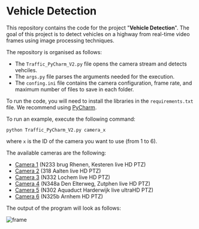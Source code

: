 # Vehicle Detection

This repository contains the code for the project "**Vehicle Detection**". The goal of this project is to detect vehicles on a highway from real-time video frames using image processing techniques.

The repository is organised as follows:
- The `Traffic_PyCharm_V2.py` file opens the camera stream and detects vehciles.
- The `args.py` file parses the arguments needed for the execution.
- The `confing.ini` file contains the camera configuration, frame rate, and maximum number of files to save in each folder.

To run the code, you will need to install the libraries in the `requirements.txt` file. We recommend using [PyCharm](https://www.jetbrains.com/pycharm/promo/?source=google&medium=cpc&campaign=14123077402&term=pycharm&gclid=Cj0KCQjw6_CYBhDjARIsABnuSzqkMV4IXzjuVu-enSX0e70lwTUQBmgEFAoSE3uktD045-LG9A0s0acaAqEDEALw_wcB).

To run an example, execute the following command:

`python Traffic_PyCharm_V2.py camera_x`

where `x` is the ID of the camera you want to use (from 1 to 6).

The available cameras are the following:

- [Camera 1](https://www.youtube.com/watch?v=69Q7I4YQVj0) (N233 brug Rhenen, Kesteren live HD PTZ)
- [Camera 2](https://www.youtube.com/watch?v=Su5bUPT5_04) (318 Aalten live HD PTZ)
- [Camera 3](https://www.youtube.com/watch?v=j3yBBXNct9M) (N332 Lochem live HD PTZ)
- [Camera 4](https://www.youtube.com/watch?v=keIFkcf6B5k) (N348a Den Elterweg, Zutphen live HD PTZ)
- [Camera 5](https://www.youtube.com/watch?v=Sex3fwYwQ0w) (N302 Aquaduct Harderwijk live ultraHD PTZ)
- [Camera 6](https://www.youtube.com/watch?v=Sk0aQxTygxo) (N325b Arnhem HD PTZ)

The output of the program will look as follows:

![frame](frame.jpg)


